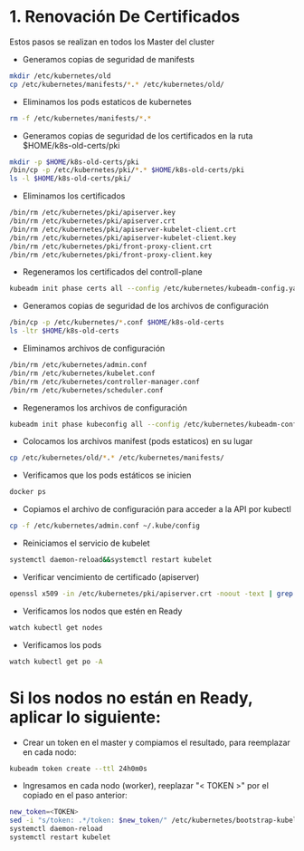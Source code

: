 # 1. Renovación De Certificados
Estos pasos se realizan en todos los Master del cluster

* Generamos copias de seguridad de manifests
```bash
mkdir /etc/kubernetes/old
cp /etc/kubernetes/manifests/*.* /etc/kubernetes/old/
```
* Eliminamos los pods estaticos de kubernetes
```bash
rm -f /etc/kubernetes/manifests/*.*
```

* Generamos copias de seguridad de los certificados en la ruta $HOME/k8s-old-certs/pki

```bash
mkdir -p $HOME/k8s-old-certs/pki
/bin/cp -p /etc/kubernetes/pki/*.* $HOME/k8s-old-certs/pki
ls -l $HOME/k8s-old-certs/pki/
```

* Eliminamos los certificados
```bash
/bin/rm /etc/kubernetes/pki/apiserver.key
/bin/rm /etc/kubernetes/pki/apiserver.crt
/bin/rm /etc/kubernetes/pki/apiserver-kubelet-client.crt
/bin/rm /etc/kubernetes/pki/apiserver-kubelet-client.key
/bin/rm /etc/kubernetes/pki/front-proxy-client.crt
/bin/rm /etc/kubernetes/pki/front-proxy-client.key
```

* Regeneramos los certificados del controll-plane
```bash
kubeadm init phase certs all --config /etc/kubernetes/kubeadm-config.yaml
```

* Generamos copias de seguridad de los archivos de configuración
```bash
/bin/cp -p /etc/kubernetes/*.conf $HOME/k8s-old-certs
ls -ltr $HOME/k8s-old-certs
```

* Eliminamos archivos de configuración
```bash
/bin/rm /etc/kubernetes/admin.conf
/bin/rm /etc/kubernetes/kubelet.conf
/bin/rm /etc/kubernetes/controller-manager.conf
/bin/rm /etc/kubernetes/scheduler.conf 
```

* Regeneramos los archivos de configuración
```bash
kubeadm init phase kubeconfig all --config /etc/kubernetes/kubeadm-config.yaml
```


* Colocamos los archivos manifest (pods estaticos) en su lugar
```bash
cp /etc/kubernetes/old/*.* /etc/kubernetes/manifests/
```

* Verificamos que los pods estáticos se inicien
```bash
docker ps
```

* Copiamos el archivo de configuración para acceder a la API por kubectl
```bash
cp -f /etc/kubernetes/admin.conf ~/.kube/config
```

* Reiniciamos el servicio de kubelet
```bash
systemctl daemon-reload&&systemctl restart kubelet
```

* Verificar vencimiento de certificado (apiserver)
```bash
openssl x509 -in /etc/kubernetes/pki/apiserver.crt -noout -text | grep ' Not '
```

* Verificamos los nodos que estén en Ready
```bash
watch kubectl get nodes
```

* Verificamos los pods
```bash
watch kubectl get po -A
```

# Si los nodos no están en Ready, aplicar lo siguiente:
* Crear un token en el master y compiamos el resultado, para reemplazar en cada nodo:
```bash
kubeadm token create --ttl 24h0m0s
```

* Ingresamos en cada nodo (worker), reeplazar "< TOKEN >" por el copiado en el paso anterior:
```bash
new_token=<TOKEN>
sed -i "s/token: .*/token: $new_token/" /etc/kubernetes/bootstrap-kubelet.conf
systemctl daemon-reload
systemctl restart kubelet
```

